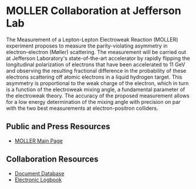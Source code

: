 # MOLLER Collaboration at Jefferson Lab

The Measurement of a Lepton-Lepton Electroweak Reaction (MOLLER) experiment proposes to measure the parity-violating asymmetry in electron-electron (Møller) scattering. The measurement will be carried out at Jefferson Laboratory's state-of-the-art accelerator by rapidly flipping the longitudinal polarization of electrons that have been accelerated to 11 GeV and observing the resulting fractional difference in the probability of these electrons scattering off atomic electrons in a liquid hydrogen target. This asymmetry is proportional to the weak charge of the electron, which in turn is a function of the electroweak mixing angle, a fundamental parameter of the electroweak theory. The accuracy of the proposed measurement allows for a low energy determination of the mixing angle with precision on par with the two best measurements at electron-positron colliders.

## Public and Press Resources

* [MOLLER Main Page](https://moller.jlab.org)

## Collaboration Resources

* [Document Database](https://docdb.moller12gev.org)
* [Electronic Logbook](https://elog.moller12gev.org)
